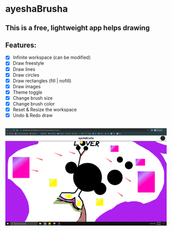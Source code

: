 # ayeshaBrusha

## This is a free, lightweight app helps drawing

## Features:

-   [x] Infinite workspace (can be modified)
-   [x] Draw freestyle
-   [x] Draw lines
-   [x] Draw circles
-   [x] Draw rectangles (fill | nofill)
-   [x] Draw images
-   [x] Theme toggle
-   [x] Change brush size
-   [x] Change brush color
-   [x] Reset & Resize the workspace
-   [x] Undo & Redo draw

<br />
<img alt="sample-canvas-by-ayesha" src="public/img/a-sample-canvas-created-by-me-on-the-desktop-colored.png" />
